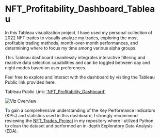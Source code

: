 # NFT_Profitability_Dashboard_Tableau

In this Tableau visualization project, I have used my personal collection of 2022 NFT trades to visually analyze my trades, exploring the most profitable trading methods, month-over-month performances, and determining where to focus my time among various alpha groups. 
 
This Tableau dashboard seamlessly integrates interactive filtering and reactive data selection capabilities and can be toggled between day and night modes based on user preferences.

Feel free to explore and interact with the dashboard by visiting the Tableau Public link provided here. 

Tableau Public Link:  ['NFT_Profitability_Dashboard'](https://public.tableau.com/app/profile/moka.kash/viz/NFT_Profitability/NFT_Profitability?publish=yes)

![Viz Overview](https://github.com/Mokakash/NFT_Profitability_Dashboard_Tableau/blob/main/Assets/NFT_Dashboard.gif)

 
To gain a comprehensive understanding of the Key Performance Indicators (KPIs) and statistics used in this dashboard, I strongly recommend reviewing the [NFT_Trades_Project](https://github.com/Mokakash/NFT_Trades_Project_Python) in my repository where I utilized Python to clean the dataset and performed an in-depth Exploratory Data Analysis (EDA).
